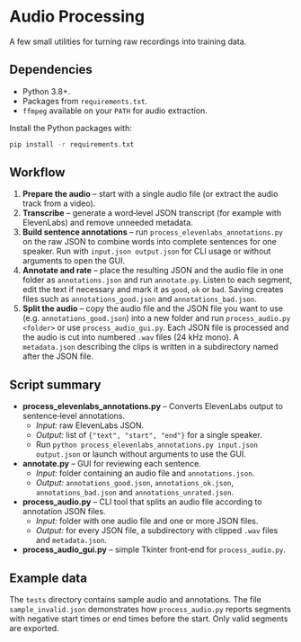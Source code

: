 # Audio Processing

A few small utilities for turning raw recordings into training data.

## Dependencies

- Python 3.8+.
- Packages from `requirements.txt`.
- `ffmpeg` available on your `PATH` for audio extraction.

Install the Python packages with:

```bash
pip install -r requirements.txt
```

## Workflow

1. **Prepare the audio** – start with a single audio file (or extract the audio track from a video).
2. **Transcribe** – generate a word‑level JSON transcript (for example with ElevenLabs) and remove unneeded metadata.
3. **Build sentence annotations** – run `process_elevenlabs_annotations.py` on the raw JSON to combine words into complete sentences for one speaker. Run with `input.json output.json` for CLI usage or without arguments to open the GUI.
4. **Annotate and rate** – place the resulting JSON and the audio file in one folder as `annotations.json` and run `annotate.py`. Listen to each segment, edit the text if necessary and mark it as `good`, `ok` or `bad`. Saving creates files such as `annotations_good.json` and `annotations_bad.json`.
5. **Split the audio** – copy the audio file and the JSON file you want to use (e.g. `annotations_good.json`) into a new folder and run `process_audio.py <folder>` or use `process_audio_gui.py`. Each JSON file is processed and the audio is cut into numbered `.wav` files (24 kHz mono). A `metadata.json` describing the clips is written in a subdirectory named after the JSON file.

## Script summary

- **process_elevenlabs_annotations.py** – Converts ElevenLabs output to sentence‑level annotations.
  - *Input:* raw ElevenLabs JSON.
  - *Output:* list of `{"text", "start", "end"}` for a single speaker.
  - Run `python process_elevenlabs_annotations.py input.json output.json` or launch without arguments to use the GUI.
- **annotate.py** – GUI for reviewing each sentence.
  - *Input:* folder containing an audio file and `annotations.json`.
  - *Output:* `annotations_good.json`, `annotations_ok.json`, `annotations_bad.json` and `annotations_unrated.json`.
- **process_audio.py** – CLI tool that splits an audio file according to annotation JSON files.
  - *Input:* folder with one audio file and one or more JSON files.
  - *Output:* for every JSON file, a subdirectory with clipped `.wav` files and `metadata.json`.
- **process_audio_gui.py** – simple Tkinter front‑end for `process_audio.py`.

## Example data

The `tests` directory contains sample audio and annotations. The file `sample_invalid.json` demonstrates how `process_audio.py` reports segments with negative start times or end times before the start. Only valid segments are exported.

